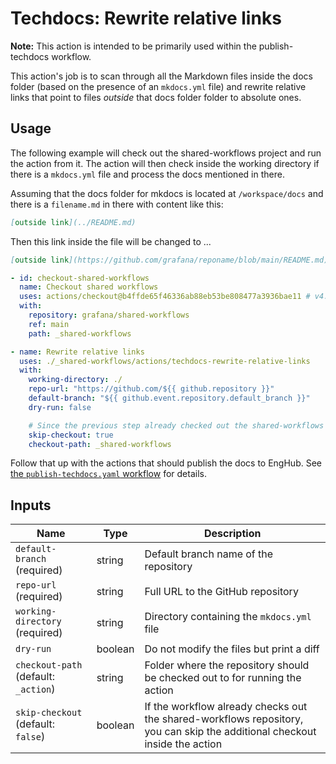 # Techdocs: Rewrite relative links

**Note:** This action is intended to be primarily used within the publish-techdocs workflow.

This action's job is to scan through all the Markdown files inside the docs
folder (based on the presence of an `mkdocs.yml` file) and rewrite relative
links that point to files *outside* that docs folder folder to absolute ones.

## Usage

The following example will check out the shared-workflows project and run the action from it.
The action will then check inside the working directory if there is a `mkdocs.yml` file and process the docs mentioned in there.

Assuming that the docs folder for mkdocs is located at `/workspace/docs` and there is a `filename.md` in there with content like this:

```markdown
[outside link](../README.md)
```

Then this link inside the file will be changed to ...

```markdown
[outside link](https://github.com/grafana/reponame/blob/main/README.md)
```

```yaml
- id: checkout-shared-workflows
  name: Checkout shared workflows
  uses: actions/checkout@b4ffde65f46336ab88eb53be808477a3936bae11 # v4.1.1
  with:
    repository: grafana/shared-workflows
    ref: main
    path: _shared-workflows

- name: Rewrite relative links
  uses: ./_shared-workflows/actions/techdocs-rewrite-relative-links
  with:
    working-directory: ./
    repo-url: "https://github.com/${{ github.repository }}"
    default-branch: "${{ github.event.repository.default_branch }}"
    dry-run: false

    # Since the previous step already checked out the shared-workflows repo, we can use that:
    skip-checkout: true
    checkout-path: _shared-workflows
```

Follow that up with the actions that should publish the docs to EngHub. See [the `publish-techdocs.yaml` workflow](https://github.com/grafana/shared-workflows/blob/main/.github/workflows/publish-techdocs.yaml) for details.


## Inputs

| Name | Type | Description |
|-|-|-|
| `default-branch` (required) | string | Default branch name of the repository |
| `repo-url` (required) | string | Full URL to the GitHub repository |
| `working-directory` (required) | string | Directory containing the `mkdocs.yml` file |
| `dry-run` | boolean | Do not modify the files but print a diff |
| `checkout-path` (default: `_action`) | string | Folder where the repository should be checked out to for running the action |
| `skip-checkout` (default: `false`) | boolean | If the workflow already checks out the shared-workflows repository, you can skip the additional checkout inside the action |
